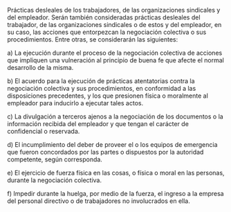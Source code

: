 Prácticas desleales de los trabajadores, de las organizaciones sindicales y del empleador. Serán también consideradas prácticas desleales del trabajador, de las organizaciones sindicales o de estos y del empleador, en su caso, las acciones que entorpezcan la negociación colectiva o sus procedimientos. Entre otras, se considerarán las siguientes:

a) La ejecución durante el proceso de la negociación colectiva de acciones que impliquen una vulneración al principio de buena fe que afecte el normal desarrollo de la misma.

b) El acuerdo para la ejecución de prácticas atentatorias contra la negociación colectiva y sus procedimientos, en conformidad a las disposiciones precedentes, y los que presionen física o moralmente al empleador para inducirlo a ejecutar tales actos.

c) La divulgación a terceros ajenos a la negociación de los documentos o la información recibida del empleador y que tengan el carácter de confidencial o reservada.

d) El incumplimiento del deber de proveer el o los equipos de emergencia que fueron concordados por las partes o dispuestos por la autoridad competente, según corresponda.

e) El ejercicio de fuerza física en las cosas, o física o moral en las personas, durante la negociación colectiva.

f) Impedir durante la huelga, por medio de la fuerza, el ingreso a la empresa del personal directivo o de trabajadores no involucrados en ella.